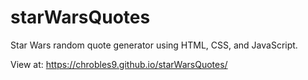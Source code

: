 # starWarsQuotes
 Star Wars random quote generator using HTML, CSS, and JavaScript.
 
 View at: https://chrobles9.github.io/starWarsQuotes/
